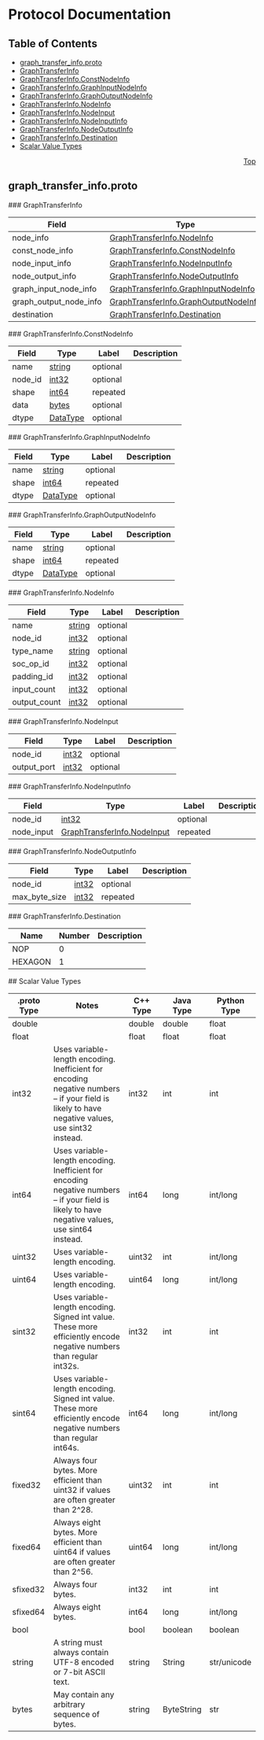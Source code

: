 # Protocol Documentation
<a name="top"/>

## Table of Contents
* [graph_transfer_info.proto](#graph_transfer_info.proto)
 * [GraphTransferInfo](#tensorflow.GraphTransferInfo)
 * [GraphTransferInfo.ConstNodeInfo](#tensorflow.GraphTransferInfo.ConstNodeInfo)
 * [GraphTransferInfo.GraphInputNodeInfo](#tensorflow.GraphTransferInfo.GraphInputNodeInfo)
 * [GraphTransferInfo.GraphOutputNodeInfo](#tensorflow.GraphTransferInfo.GraphOutputNodeInfo)
 * [GraphTransferInfo.NodeInfo](#tensorflow.GraphTransferInfo.NodeInfo)
 * [GraphTransferInfo.NodeInput](#tensorflow.GraphTransferInfo.NodeInput)
 * [GraphTransferInfo.NodeInputInfo](#tensorflow.GraphTransferInfo.NodeInputInfo)
 * [GraphTransferInfo.NodeOutputInfo](#tensorflow.GraphTransferInfo.NodeOutputInfo)
 * [GraphTransferInfo.Destination](#tensorflow.GraphTransferInfo.Destination)
* [Scalar Value Types](#scalar-value-types)

<a name="graph_transfer_info.proto"/>
<p align="right"><a href="#top">Top</a></p>

## graph_transfer_info.proto



<a name="tensorflow.GraphTransferInfo"/>
### GraphTransferInfo


| Field | Type | Label | Description |
| ----- | ---- | ----- | ----------- |
| node_info | [GraphTransferInfo.NodeInfo](#tensorflow.GraphTransferInfo.NodeInfo) | repeated |  |
| const_node_info | [GraphTransferInfo.ConstNodeInfo](#tensorflow.GraphTransferInfo.ConstNodeInfo) | repeated |  |
| node_input_info | [GraphTransferInfo.NodeInputInfo](#tensorflow.GraphTransferInfo.NodeInputInfo) | repeated |  |
| node_output_info | [GraphTransferInfo.NodeOutputInfo](#tensorflow.GraphTransferInfo.NodeOutputInfo) | repeated |  |
| graph_input_node_info | [GraphTransferInfo.GraphInputNodeInfo](#tensorflow.GraphTransferInfo.GraphInputNodeInfo) | repeated |  |
| graph_output_node_info | [GraphTransferInfo.GraphOutputNodeInfo](#tensorflow.GraphTransferInfo.GraphOutputNodeInfo) | repeated |  |
| destination | [GraphTransferInfo.Destination](#tensorflow.GraphTransferInfo.Destination) | optional |  |


<a name="tensorflow.GraphTransferInfo.ConstNodeInfo"/>
### GraphTransferInfo.ConstNodeInfo


| Field | Type | Label | Description |
| ----- | ---- | ----- | ----------- |
| name | [string](#string) | optional |  |
| node_id | [int32](#int32) | optional |  |
| shape | [int64](#int64) | repeated |  |
| data | [bytes](#bytes) | optional |  |
| dtype | [DataType](#tensorflow.DataType) | optional |  |


<a name="tensorflow.GraphTransferInfo.GraphInputNodeInfo"/>
### GraphTransferInfo.GraphInputNodeInfo


| Field | Type | Label | Description |
| ----- | ---- | ----- | ----------- |
| name | [string](#string) | optional |  |
| shape | [int64](#int64) | repeated |  |
| dtype | [DataType](#tensorflow.DataType) | optional |  |


<a name="tensorflow.GraphTransferInfo.GraphOutputNodeInfo"/>
### GraphTransferInfo.GraphOutputNodeInfo


| Field | Type | Label | Description |
| ----- | ---- | ----- | ----------- |
| name | [string](#string) | optional |  |
| shape | [int64](#int64) | repeated |  |
| dtype | [DataType](#tensorflow.DataType) | optional |  |


<a name="tensorflow.GraphTransferInfo.NodeInfo"/>
### GraphTransferInfo.NodeInfo


| Field | Type | Label | Description |
| ----- | ---- | ----- | ----------- |
| name | [string](#string) | optional |  |
| node_id | [int32](#int32) | optional |  |
| type_name | [string](#string) | optional |  |
| soc_op_id | [int32](#int32) | optional |  |
| padding_id | [int32](#int32) | optional |  |
| input_count | [int32](#int32) | optional |  |
| output_count | [int32](#int32) | optional |  |


<a name="tensorflow.GraphTransferInfo.NodeInput"/>
### GraphTransferInfo.NodeInput


| Field | Type | Label | Description |
| ----- | ---- | ----- | ----------- |
| node_id | [int32](#int32) | optional |  |
| output_port | [int32](#int32) | optional |  |


<a name="tensorflow.GraphTransferInfo.NodeInputInfo"/>
### GraphTransferInfo.NodeInputInfo


| Field | Type | Label | Description |
| ----- | ---- | ----- | ----------- |
| node_id | [int32](#int32) | optional |  |
| node_input | [GraphTransferInfo.NodeInput](#tensorflow.GraphTransferInfo.NodeInput) | repeated |  |


<a name="tensorflow.GraphTransferInfo.NodeOutputInfo"/>
### GraphTransferInfo.NodeOutputInfo


| Field | Type | Label | Description |
| ----- | ---- | ----- | ----------- |
| node_id | [int32](#int32) | optional |  |
| max_byte_size | [int32](#int32) | repeated |  |



<a name="tensorflow.GraphTransferInfo.Destination"/>
### GraphTransferInfo.Destination


| Name | Number | Description |
| ---- | ------ | ----------- |
| NOP | 0 |  |
| HEXAGON | 1 |  |





<a name="scalar-value-types"/>
## Scalar Value Types

| .proto Type | Notes | C++ Type | Java Type | Python Type |
| ----------- | ----- | -------- | --------- | ----------- |
| <a name="double"/> double |  | double | double | float |
| <a name="float"/> float |  | float | float | float |
| <a name="int32"/> int32 | Uses variable-length encoding. Inefficient for encoding negative numbers – if your field is likely to have negative values, use sint32 instead. | int32 | int | int |
| <a name="int64"/> int64 | Uses variable-length encoding. Inefficient for encoding negative numbers – if your field is likely to have negative values, use sint64 instead. | int64 | long | int/long |
| <a name="uint32"/> uint32 | Uses variable-length encoding. | uint32 | int | int/long |
| <a name="uint64"/> uint64 | Uses variable-length encoding. | uint64 | long | int/long |
| <a name="sint32"/> sint32 | Uses variable-length encoding. Signed int value. These more efficiently encode negative numbers than regular int32s. | int32 | int | int |
| <a name="sint64"/> sint64 | Uses variable-length encoding. Signed int value. These more efficiently encode negative numbers than regular int64s. | int64 | long | int/long |
| <a name="fixed32"/> fixed32 | Always four bytes. More efficient than uint32 if values are often greater than 2^28. | uint32 | int | int |
| <a name="fixed64"/> fixed64 | Always eight bytes. More efficient than uint64 if values are often greater than 2^56. | uint64 | long | int/long |
| <a name="sfixed32"/> sfixed32 | Always four bytes. | int32 | int | int |
| <a name="sfixed64"/> sfixed64 | Always eight bytes. | int64 | long | int/long |
| <a name="bool"/> bool |  | bool | boolean | boolean |
| <a name="string"/> string | A string must always contain UTF-8 encoded or 7-bit ASCII text. | string | String | str/unicode |
| <a name="bytes"/> bytes | May contain any arbitrary sequence of bytes. | string | ByteString | str |
